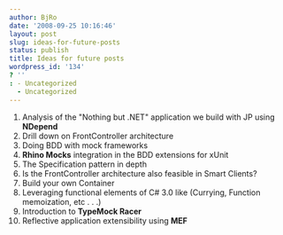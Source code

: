 ```yaml
---
author: BjRo
date: '2008-09-25 10:16:46'
layout: post
slug: ideas-for-future-posts
status: publish
title: Ideas for future posts
wordpress_id: '134'
? ''
: - Uncategorized
  - Uncategorized
---
```


1.  Analysis of the "Nothing but .NET" application we build with JP
    using **NDepend**
2.  Drill down on FrontController architecture
3.  Doing BDD with mock frameworks
4.  **Rhino Mocks** integration in the BDD extensions for xUnit
5.  The Specification pattern in depth
6.  Is the FrontController architecture also feasible in Smart Clients?
7.  Build your own Container
8.  Leveraging functional elements of C\# 3.0 like (Currying, Function
    memoization, etc . . .)
9.  Introduction to **TypeMock Racer**
10. Reflective application extensibility using **MEF**

